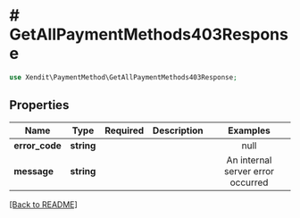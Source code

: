 # # GetAllPaymentMethods403Response


```php
use Xendit\PaymentMethod\GetAllPaymentMethods403Response;
```

## Properties

| Name | Type | Required | Description | Examples |
|------------|:-------------:|:-------------:|-------------|:-------------:|
| **error_code** | **string** |  |  | null |
| **message** | **string** |  |  | An internal server error occurred |


[[Back to README]](../../README.md)
